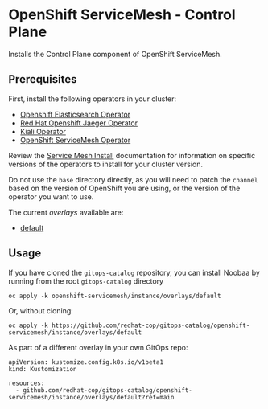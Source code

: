 # OpenShift ServiceMesh - Control Plane

Installs the Control Plane component of OpenShift ServiceMesh.

## Prerequisites

First, install the following operators in your cluster:

- [Openshift Elasticsearch Operator](../../elasticsearch-operator)
- [Red Hat Openshift Jaeger Operator](../../jaeger-operator)
- [Kiali Operator](../../kaili-operator)
- [OpenShift ServiceMesh Operator](../operator)

Review the [Service Mesh Install](https://docs.openshift.com/container-platform/4.7/service_mesh/v1x/installing-ossm.html#jaeger-operator-install-elasticsearch_installing-ossm-v1x) documentation for information on specific versions of the operators to install for your cluster version.

Do not use the `base` directory directly, as you will need to patch the `channel` based on the version of OpenShift you are using, or the version of the operator you want to use.

The current *overlays* available are:
* [default](overlays/default)

## Usage

If you have cloned the `gitops-catalog` repository, you can install Noobaa by running from the root `gitops-catalog` directory

```
oc apply -k openshift-servicemesh/instance/overlays/default
```

Or, without cloning:

```
oc apply -k https://github.com/redhat-cop/gitops-catalog/openshift-servicemesh/instance/overlays/default
```

As part of a different overlay in your own GitOps repo:

```
apiVersion: kustomize.config.k8s.io/v1beta1
kind: Kustomization

resources:
  - github.com/redhat-cop/gitops-catalog/openshift-servicemesh/instance/overlays/default?ref=main
```